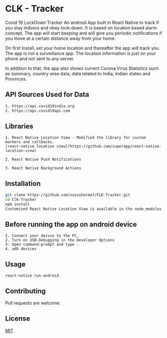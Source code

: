 # CLK - Tracker

Covid 19 LockDown Tracker
An android App built in React Native to track if you stay indoors and obey lock-down. It is based on location based alarm concept. The app will start beeping and will give you periodic notifications if you move at a certain distance away from your home.

On first Install, set your home location and thereafter the app will track you.
The app is not a surveillance app. The location information is just on your phone and not sent to any server.

In addition to that, the app also shows current Corona Virus Statistics such as summary, country wise data, data related to India, Indian states and Provinces. 

## API Sources Used for Data
``` bash
1. https://api.covid19india.org
2. https://api.covid19api.com

```
## Libraries 
```
1. React Native Location View - Modified the library for custom markers and callbacks.
[react-native location view](https://github.com/superapp/react-native-location-view)

2. React Native Push Notifications

3. React Native Background Actions
```

## Installation

```bash
git clone https://github.com/vasusharma7/CLK-Tracker.git
cd ClK-Tracker
npm install
Customized React Native Location View is available in the node_modules folder.
```
## Before running the app on android device

``` react-native
1. Connect your deivce to the PC.
2. Turn on USB-Debugging in the Developer Options
3. Open command-prompt and type - 
4. adb devices

```

## Usage

``` react-native
react-native run-android
```

## Contributing
Pull requests are welcome.

## License
[MIT](https://choosealicense.com/licenses/mit/)
